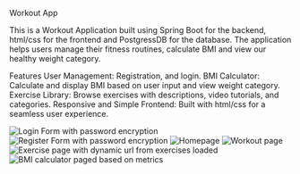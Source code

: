 Workout App

This is a Workout Application built using Spring Boot for the backend, html/css for the frontend and PostgressDB for the database. The application helps users manage their fitness routines, calculate BMI and view our healthy weight category.

Features
User Management: Registration, and login.
BMI Calculator: Calculate and display BMI based on user input and view weight category.
Exercise Library: Browse exercises with descriptions, video tutorials, and categories.
Responsive and Simple Frontend: Built with html/css for a seamless user experience.

![Login Form with password encryption](https://github.com/user-attachments/assets/0de6ba0d-8247-4d1f-a698-bee93c3be455)
![Register Form with password encryption](https://github.com/user-attachments/assets/b37d103f-630c-4c08-8d50-e615c5d25da3)
![Homepage](https://github.com/user-attachments/assets/e99cf8c8-3611-45ea-be9b-f042bb3a837f)
![Workout page](https://github.com/user-attachments/assets/f278563b-5816-4ad3-bf77-d5335b0b812a)
![Exercise page with dynamic url from exercises loaded](https://github.com/user-attachments/assets/1692ae7a-c78d-4458-9b19-9d4d2ca41050)
![BMI calculator paged based on metrics](https://github.com/user-attachments/assets/90147c08-cfb2-4a55-a279-3caba02a88d2)
